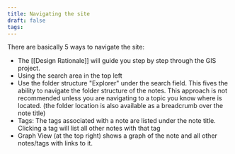 ```yaml
---
title: Navigating the site
draft: false
tags:
---
```

 There are basically 5 ways to navigate the site:
- The [[Design Rationale]] will guide you step by step through the GIS project. 
- Using the search area in the top left
- Use the folder structure "Explorer" under the search field. This fives the ability to navigate the folder structure of the notes. This approach is not recommended unless you are navigating to a topic you know where is located. (the folder location is also available as a breadcrumb over the note title)
- Tags: The tags associated with a note are listed under the note title. Clicking a tag will list all other notes with that tag
- Graph View (at the top right) shows a graph of the note and all other notes/tags with links to it.